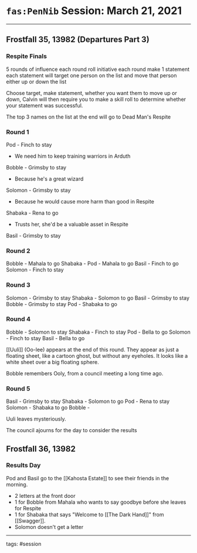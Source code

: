# `fas:PenNib` Session: March 21, 2021
---

## Frostfall 35, 13982 (Departures Part 3)

### Respite Finals
5 rounds of influence
each round roll initiative
each round make 1 statement
each statement will target one person on the list and move that person either up or down the list

Choose target, make statement, whether you want them to move up or down, Calvin will then require you to make a skill roll to determine whether your statement was successful.

The top 3 names on the list at the end will go to Dead Man's Respite

### Round 1
Pod - Finch to stay
- We need him to keep training warriors in Arduth

Bobble - Grimsby to stay
- Because he's a great wizard

Solomon - Grimsby to stay
- Because he would cause more harm than good in Respite

Shabaka - Rena to go
- Trusts her, she'd be a valuable asset in Respite

Basil - Grimsby to stay

### Round 2
Bobble - Mahala to go
Shabaka - 
Pod - Mahala to go
Basil - Finch to go
Solomon - Finch to stay

### Round 3
Solomon - Grimsby to stay
Shabaka - Solomon to go
Basil - Grimsby to stay
Bobble - Grimsby to stay
Pod - Shabaka to go

### Round 4
Bobble - Solomon to stay
Shabaka - Finch to stay
Pod - Bella to go
Solomon - Finch to stay
Basil - Bella to go

[[Uuli]] (Oo-lee) appears at the end of this round. They appear as just a floating sheet, like a cartoon ghost, but without any eyeholes. It looks like a white sheet over a big floating sphere.

Bobble remembers Ooly,  from a council meeting a long time ago.

### Round 5
Basil - Grimsby to stay
Shabaka - Solomon to go
Pod - Rena to stay
Solomon - Shabaka to go
Bobble - 

Uuli leaves mysteriously.

The council ajourns for the day to consider the results

## Frostfall 36, 13982
### Results Day
Pod and Basil go to the [[Kahosta Estate]] to see their friends in the morning.
- 2 letters at the front door
- 1 for Bobble from Mahala who wants to say goodbye before she leaves for Respite
- 1 for Shabaka that says "Welcome to [[The Dark Hand]]" from [[Swagger]].
- Solomon doesn't get a letter



---

tags: #session



